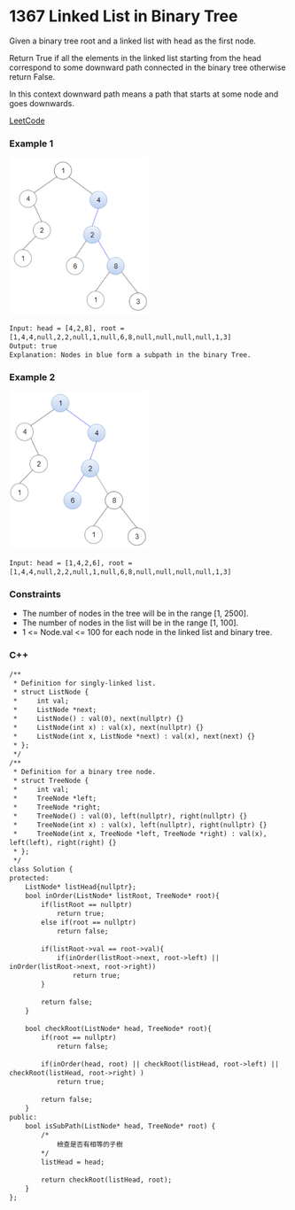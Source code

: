 # 1367 Linked List in Binary Tree

Given a binary tree root and a linked list with head as the first node. 

Return True if all the elements in the linked list starting from the head correspond to some downward path connected in the binary tree otherwise return False.

In this context downward path means a path that starts at some node and goes downwards.

[LeetCode](https://leetcode.cn/problems/linked-list-in-binary-tree/description/)

### Example 1

<img src="img/1367_1.png" width = "250"/>

```
Input: head = [4,2,8], root = [1,4,4,null,2,2,null,1,null,6,8,null,null,null,null,1,3]
Output: true
Explanation: Nodes in blue form a subpath in the binary Tree.  
```

### Example 2

<img src="img/1367_2.png" width = "250"/>

```
Input: head = [1,4,2,6], root = [1,4,4,null,2,2,null,1,null,6,8,null,null,null,null,1,3]
```

### Constraints

* The number of nodes in the tree will be in the range [1, 2500].
* The number of nodes in the list will be in the range [1, 100].
* 1 <= Node.val <= 100 for each node in the linked list and binary tree.

### C++ 

```
/**
 * Definition for singly-linked list.
 * struct ListNode {
 *     int val;
 *     ListNode *next;
 *     ListNode() : val(0), next(nullptr) {}
 *     ListNode(int x) : val(x), next(nullptr) {}
 *     ListNode(int x, ListNode *next) : val(x), next(next) {}
 * };
 */
/**
 * Definition for a binary tree node.
 * struct TreeNode {
 *     int val;
 *     TreeNode *left;
 *     TreeNode *right;
 *     TreeNode() : val(0), left(nullptr), right(nullptr) {}
 *     TreeNode(int x) : val(x), left(nullptr), right(nullptr) {}
 *     TreeNode(int x, TreeNode *left, TreeNode *right) : val(x), left(left), right(right) {}
 * };
 */
class Solution {
protected:
    ListNode* listHead{nullptr};
    bool inOrder(ListNode* listRoot, TreeNode* root){
        if(listRoot == nullptr)
            return true;
        else if(root == nullptr)
            return false;

        if(listRoot->val == root->val){
            if(inOrder(listRoot->next, root->left) || inOrder(listRoot->next, root->right))
                return true;
        }

        return false;
    }

    bool checkRoot(ListNode* head, TreeNode* root){
        if(root == nullptr)
            return false;
    
        if(inOrder(head, root) || checkRoot(listHead, root->left) || checkRoot(listHead, root->right) )
            return true;
        
        return false;
    }
public:
    bool isSubPath(ListNode* head, TreeNode* root) {
        /*
            檢查是否有相等的子樹
        */
        listHead = head;

        return checkRoot(listHead, root);
    }
};
```